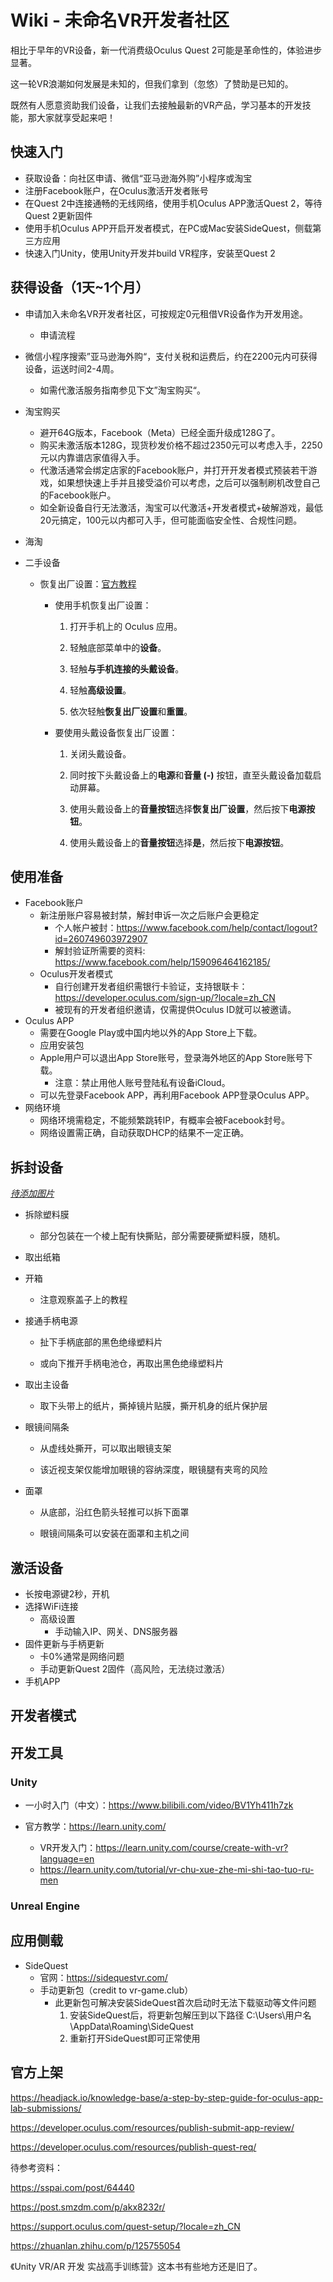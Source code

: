 # Wiki - 未命名VR开发者社区

相比于早年的VR设备，新一代消费级Oculus Quest 2可能是革命性的，体验进步显著。

这一轮VR浪潮如何发展是未知的，但我们拿到（忽悠）了赞助是已知的。

既然有人愿意资助我们设备，让我们去接触最新的VR产品，学习基本的开发技能，那大家就享受起来吧！

## 快速入门

* 获取设备：向社区申请、微信“亚马逊海外购”小程序或淘宝
* 注册Facebook账户，在Oculus激活开发者账号
* 在Quest 2中连接通畅的无线网络，使用手机Oculus APP激活Quest 2，等待Quest 2更新固件
* 使用手机Oculus APP开启开发者模式，在PC或Mac安装SideQuest，侧载第三方应用
* 快速入门Unity，使用Unity开发并build VR程序，安装至Quest 2

## 获得设备（1天~1个月）

* 申请加入未命名VR开发者社区，可按规定0元租借VR设备作为开发用途。
  * 申请流程
  
* 微信小程序搜索”亚马逊海外购“，支付关税和运费后，约在2200元内可获得设备，运送时间2-4周。
  * 如需代激活服务指南参见下文”淘宝购买“。

* 淘宝购买
  * 避开64G版本，Facebook（Meta）已经全面升级成128G了。
  * 购买未激活版本128G，现货秒发价格不超过2350元可以考虑入手，2250元以内靠谱店家值得入手。
  * 代激活通常会绑定店家的Facebook账户，并打开开发者模式预装若干游戏，如果想快速上手并且接受溢价可以考虑，之后可以强制刷机改登自己的Facebook账户。
  * 如全新设备自行无法激活，淘宝可以代激活+开发者模式+破解游戏，最低20元搞定，100元以内都可入手，但可能面临安全性、合规性问题。

* 海淘

* 二手设备

  * 恢复出厂设置：[官方教程](https://support.oculus.com/articles/fix-a-problem/troubleshoot-headsets-and-accessories/troubleshooting-factory-reset-quest-2/?locale=zh_CN)

    * 使用手机恢复出厂设置：

      1. 打开手机上的 Oculus 应用。

      2. 轻触底部菜单中的**设备**。

      3. 轻触**与手机连接的头戴设备**。

      4. 轻触**高级设置**。

      5. 依次轻触**恢复出厂设置**和**重置**。

    * 要使用头戴设备恢复出厂设置：

      1. 关闭头戴设备。

      2. 同时按下头戴设备上的**电源**和**音量 (-)** 按钮，直至头戴设备加载启动屏幕。

      3. 使用头戴设备上的**音量按钮**选择**恢复出厂设置**，然后按下**电源按钮**。

      4. 使用头戴设备上的**音量按钮**选择**是**，然后按下**电源按钮**。


## 使用准备

* Facebook账户
  * 新注册账户容易被封禁，解封申诉一次之后账户会更稳定
    * 个人帐户被封：https://www.facebook.com/help/contact/logout?id=260749603972907
    * 解封验证所需要的资料: https://www.facebook.com/help/159096464162185/
  * Oculus开发者模式
    * 自行创建开发者组织需银行卡验证，支持银联卡：https://developer.oculus.com/sign-up/?locale=zh_CN
    * 被现有的开发者组织邀请，仅需提供Oculus ID就可以被邀请。
* Oculus APP
  * 需要在Google Play或中国内地以外的App Store上下载。
  * 应用安装包
  * Apple用户可以退出App Store账号，登录海外地区的App Store账号下载。
    * 注意：禁止用他人账号登陆私有设备iCloud。
  * 可以先登录Facebook APP，再利用Facebook APP登录Oculus APP。
* 网络环境
  * 网络环境需稳定，不能频繁跳转IP，有概率会被Facebook封号。
  * 网络设置需正确，自动获取DHCP的结果不一定正确。

## 拆封设备

*<u>待添加图片</u>*



* 拆除塑料膜

  * 部分包装在一个棱上配有快撕贴，部分需要硬撕塑料膜，随机。

* 取出纸箱

  

* 开箱

  * 注意观察盖子上的教程

    

    

* 接通手柄电源

  * 扯下手柄底部的黑色绝缘塑料片

    

  * 或向下推开手柄电池仓，再取出黑色绝缘塑料片

    

* 取出主设备

  

  * 取下头带上的纸片，撕掉镜片贴膜，撕开机身的纸片保护层

* 眼镜间隔条

  * 从虚线处撕开，可以取出眼镜支架

    

  * 该近视支架仅能增加眼镜的容纳深度，眼镜腿有夹弯的风险

* 面罩

  

  * 从底部，沿红色箭头轻推可以拆下面罩

    

  * 眼镜间隔条可以安装在面罩和主机之间

## 激活设备

* 长按电源键2秒，开机
* 选择WiFi连接
  * 高级设置
    * 手动输入IP、网关、DNS服务器
* 固件更新与手柄更新
  * 卡0%通常是网络问题
  * 手动更新Quest 2固件（高风险，无法绕过激活）
* 手机APP

## 开发者模式



## 开发工具

### Unity

* 一小时入门（中文）：https://www.bilibili.com/video/BV1Yh411h7zk

* 官方教学：https://learn.unity.com/
  * VR开发入门：https://learn.unity.com/course/create-with-vr?language=en
  * https://learn.unity.com/tutorial/vr-chu-xue-zhe-mi-shi-tao-tuo-ru-men

### Unreal Engine



## 应用侧载

* SideQuest
  * 官网：https://sidequestvr.com/
  * 手动更新包（credit to vr-game.club）
    * 此更新包可解决安装SideQuest首次启动时无法下载驱动等文件问题
      1. 安装SideQuest后，将更新包解压到以下路径
         C:\Users\用户名\AppData\Roaming\SideQuest
      2. 重新打开SideQuest即可正常使用

## 官方上架

https://headjack.io/knowledge-base/a-step-by-step-guide-for-oculus-app-lab-submissions/

https://developer.oculus.com/resources/publish-submit-app-review/

https://developer.oculus.com/resources/publish-quest-req/

待参考资料：

https://sspai.com/post/64440

https://post.smzdm.com/p/akx8232r/

https://support.oculus.com/quest-setup/?locale=zh_CN

https://zhuanlan.zhihu.com/p/125755054

《Unity VR/AR 开发 实战高手训练营》这本书有些地方还是旧了。

